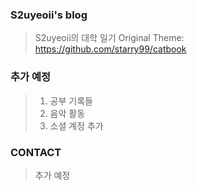 ### S2uyeoii's blog
> S2uyeoii의 대학 일기
> Original Theme: https://github.com/starry99/catbook

### 추가 예정
> 1. 공부 기록들
> 2. 음악 활동
> 3. 소셜 계정 추가


### CONTACT
> 추가 예정


